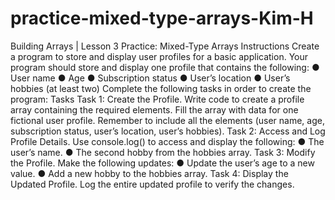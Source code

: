 # practice-mixed-type-arrays-Kim-H
Building Arrays | Lesson 3
Practice: Mixed-Type Arrays
Instructions
Create a program to store and display user profiles for a basic application. Your program should store and display one profile that contains the following:
● User name
● Age
● Subscription status
● User’s location
● User’s hobbies (at least two)
Complete the following tasks in order to create the program:
Tasks
Task 1: Create the Profile. Write code to create a profile array containing the required elements. Fill the array with data for one fictional user profile. Remember to include all the elements (user name, age, subscription status, user’s location, user’s hobbies).
Task 2: Access and Log Profile Details. Use console.log() to access and display the following:
● The user’s name.
● The second hobby from the hobbies array.
Task 3: Modify the Profile. Make the following updates:
● Update the user’s age to a new value.
● Add a new hobby to the hobbies array.
Task 4: Display the Updated Profile. Log the entire updated profile to verify the changes.

